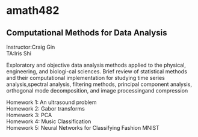 # amath482
## Computational Methods for Data Analysis
Instructor:Craig Gin  
TA:Iris Shi

Exploratory and objective data analysis methods applied to the physical, engineering, and biologi-cal sciences.  Brief review of statistical methods and their computational implementation for studying time series analysis,spectral analysis, filtering methods, principal component analysis, orthogonal mode decomposition, and image processingand compression

Homework 1: An ultrasound problem  
Homework 2: Gabor transforms  
Homework 3: PCA  
Homework 4: Music Classification   
Homework 5: Neural Networks for Classifying Fashion MNIST  
